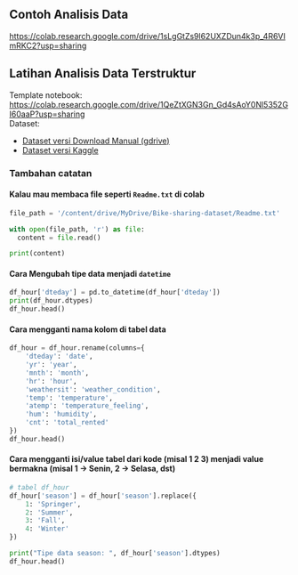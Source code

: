 ## Contoh Analisis Data
https://colab.research.google.com/drive/1sLgGtZs9l62UXZDun4k3p_4R6VImRKC2?usp=sharing

## Latihan Analisis Data Terstruktur

Template notebook: https://colab.research.google.com/drive/1QeZtXGN3Gn_Gd4sAoY0Nl5352GI60aaP?usp=sharing <br>
Dataset:
- [Dataset versi Download Manual (gdrive)](https://drive.google.com/file/d/1RaBmV6Q6FYWU4HWZs80Suqd7KQC34diQ/view)
- [Dataset versi Kaggle](https://www.kaggle.com/datasets/lakshmi25npathi/bike-sharing-dataset)

### Tambahan catatan
#### Kalau mau membaca file seperti ```Readme.txt``` di colab
```python
file_path = '/content/drive/MyDrive/Bike-sharing-dataset/Readme.txt'

with open(file_path, 'r') as file:
  content = file.read()

print(content)
```

#### Cara Mengubah tipe data menjadi ```datetime```
```python
df_hour['dteday'] = pd.to_datetime(df_hour['dteday'])
print(df_hour.dtypes)
df_hour.head()
```

#### Cara mengganti nama kolom di tabel data
```python
df_hour = df_hour.rename(columns={
    'dteday': 'date',
    'yr': 'year',
    'mnth': 'month',
    'hr': 'hour',
    'weathersit': 'weather_condition',
    'temp': 'temperature',
    'atemp': 'temperature_feeling',
    'hum': 'humidity',
    'cnt': 'total_rented'
})
df_hour.head()
```

#### Cara mengganti isi/value tabel dari kode (misal 1 2 3) menjadi value bermakna (misal 1 -> Senin, 2 -> Selasa, dst)
```python
# tabel df_hour
df_hour['season'] = df_hour['season'].replace({
    1: 'Springer',
    2: 'Summer',
    3: 'Fall',
    4: 'Winter'
})

print("Tipe data season: ", df_hour['season'].dtypes)
df_hour.head()
```
